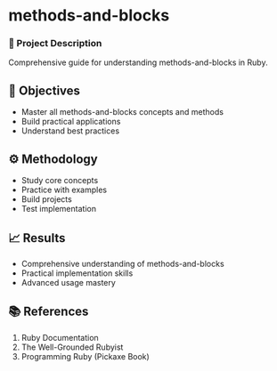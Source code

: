# methods-and-blocks
### 📝 Project Description
Comprehensive guide for understanding methods-and-blocks in Ruby.

## 🎯 Objectives
- Master all methods-and-blocks concepts and methods
- Build practical applications
- Understand best practices

## ⚙️ Methodology
- Study core concepts
- Practice with examples
- Build projects
- Test implementation

## 📈 Results
- Comprehensive understanding of methods-and-blocks
- Practical implementation skills
- Advanced usage mastery

## 📚 References
1. Ruby Documentation
2. The Well-Grounded Rubyist
3. Programming Ruby (Pickaxe Book)
